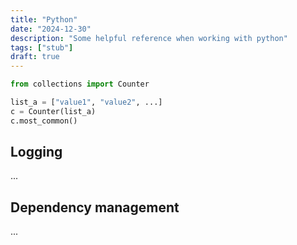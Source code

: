 ```yaml
---
title: "Python"
date: "2024-12-30"
description: "Some helpful reference when working with python"
tags: ["stub"]
draft: true
---
```


```python
from collections import Counter

list_a = ["value1", "value2", ...] 
c = Counter(list_a)
c.most_common()
```

## Logging

...

## Dependency management

...
